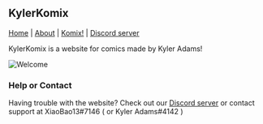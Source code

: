 ## KylerKomix

[Home](xiaobao13.github.io/KylerKomix/) | [About](xiaobao13.github.io/KylerKomix/) | [Komix!](https://xiaobao13.github.io/KylerKomix-Komix/) | [Discord server](https://discord.gg/mgbny6Ebg4)

   KylerKomix is a website for comics made by Kyler Adams!
   
   ![Welcome](/KylerKomix/welcome1.png)

### Help or Contact

Having trouble with the website? Check out our [Discord server](https://discord.gg/mgbny6Ebg4) or contact support at XiaoBao13#7146 ( or Kyler Adams#4142 )
